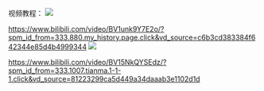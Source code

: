 视频教程：
![](https://qhdtc.oss-cn-chengdu.aliyuncs.com/new/20250130210805.png)

https://www.bilibili.com/video/BV1unk9Y7E2o/?spm_id_from=333.880.my_history.page.click&vd_source=c6b3cd383384f642344e85d4b4999344
![](https://qhdtc.oss-cn-chengdu.aliyuncs.com/new/20250130210719.png)

https://www.bilibili.com/video/BV15NkQYSEdz/?spm_id_from=333.1007.tianma.1-1-1.click&vd_source=81223299ca5d449a34daaab3e1102d1d